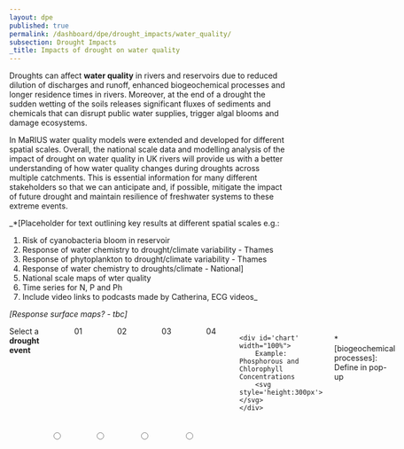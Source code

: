 ```yaml
---
layout: dpe
published: true
permalink: /dashboard/dpe/drought_impacts/water_quality/
subsection: Drought Impacts
_title: Impacts of drought on water quality
---
```


Droughts can affect **water quality** in rivers and reservoirs due to reduced dilution of discharges and runoff, enhanced biogeochemical processes and longer residence times in rivers. Moreover, at the end of a drought the sudden wetting of the soils releases significant fluxes of sediments and chemicals that can disrupt public water supplies, trigger algal blooms and damage ecosystems.  

In MaRIUS water quality models were extended and developed for different spatial scales. Overall, the national scale data and modelling analysis of the impact of drought on water quality in UK rivers will provide us with a better understanding of how water quality changes during droughts across multiple catchments.  This is essential information for many different stakeholders so that we can anticipate and, if possible, mitigate the impact of future drought and maintain resilience of freshwater systems to these extreme events.

_*[Placeholder for text outlining key results at different spatial scales e.g.: 
1. Risk of cyanobacteria bloom in reservoir 
2. Response of water chemistry to drought/climate variability - Thames
3. Response of phytoplankton to drought/climate variability - Thames
4. Response of water chemistry to droughts/climate - National]
5. National scale maps of wter quality
6. Time series for N, P and Ph
7. Include video links to podcasts made by Catherina, ECG videos_

_[Response surface maps? - tbc]_

<div class="large-6 medium-6 columns">
	<label>Select a <b>drought event</b></label>
	<input type="radio" name="drought_event" value="drought_event_01" id="drought_event_01"><label for="drought_event_01">01</label>
	<input type="radio" name="drought_event" value="drought_event_02" id="drought_event_02"><label for="drought_event_02">02</label>
	<input type="radio" name="drought_event" value="drought_event_03" id="drought_event_03"><label for="drought_event_03">03</label>
	<input type="radio" name="drought_event" value="drought_event_04" id="drought_event_04"><label for="drought_event_04">04</label>

	<label>Select an <b>spatial scale</b></label>
	<input type="radio" name="spatial_scale" value="spatial_scale_thames" id="spatial_scale_thames"><label for="spatial_scale_thames">Thames</label>
	<input type="radio" name="spatial_scale" value="spatial_scale_severn" id="spatial_scale_severn"><label for="spatial_scale_severn">Severn</label>
	<input type="radio" name="spatial_scale" value="spatial_scale_england" id="spatial_scale_england"><label for="spatial_scale_england">England</label>

<div class="large-6 medium-6 columns">

	<div id='chart' width="100%">
		Example: Phosphorous and Chlorophyll Concentrations
		<svg style='height:300px'></svg>
	</div>

</div>

<script src='{{ site.baseurl }}/assets/js/line_plus_bar_chart.js' type='text/javascript'> </script>

*[biogeochemical processes]: Define in pop-up
